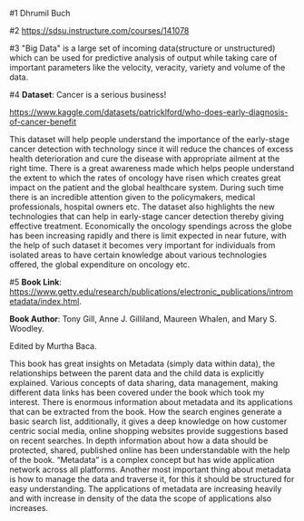 #1 Dhrumil Buch

#2 https://sdsu.instructure.com/courses/141078

#3 "Big Data" is a large set of incoming data(structure or unstructured) which can be used for predictive analysis of output while taking care of important parameters like 
   the velocity, veracity, variety and volume of the data.
   
#4 **Dataset**: Cancer is a serious business!


   https://www.kaggle.com/datasets/patricklford/who-does-early-diagnosis-of-cancer-benefit   

   
   This dataset will help people understand the importance of the early-stage cancer detection with technology since it will reduce the chances of excess health 
   deterioration and cure the disease with appropriate ailment at the right time. There is a great awareness made which helps people understand the extent to which the 
   rates of oncology have risen which creates great impact on the patient and the global healthcare system. During such time there is an incredible attention given to the 
   policymakers, medical professionals, hospital owners etc. The dataset also highlights the new technologies that can help in early-stage cancer detection thereby giving 
   effective treatment. Economically the oncology spendings across the globe has been increasing rapidly and there is limit expected in near future, with the help of such 
   dataset it becomes very important for individuals from isolated areas to have certain knowledge about various technologies offered, the global expenditure on oncology 
   etc.
   
#5 **Book Link**: https://www.getty.edu/research/publications/electronic_publications/intrometadata/index.html.


   **Book Author**: Tony Gill, Anne J. Gilliland, Maureen Whalen, and Mary S. Woodley.

   
   Edited by Murtha Baca.

   
   This book has great insights on Metadata (simply data within data), the relationships between the parent data and the child data is explicitly explained. Various 
   concepts of data sharing, data management, making different data links has been covered under the book which took my interest. There is enormous information about 
   metadata and its applications that can be extracted from the book. How the search engines generate a basic search list, additionally, it gives a deep knowledge on how 
   customer centric social media, online shopping websites provide suggestions based on recent searches. In depth information about how a data should be protected, shared, 
   published online has been understandable with the help of the book. “Metadata” is a complex concept but has wide application network across all platforms. Another most 
   important thing about metadata is how to manage the data and traverse it, for this it should be structured for easy understanding. The applications of metadata are 
   increasing heavily and with increase in density of the data the scope of applications also increases. 


   
